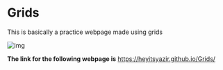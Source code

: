 # Grids
This is basically a practice webpage made using grids

![img](https://i.morioh.com/2020/05/01/768324f99431.jpg)


**The link for the following webpage is** https://heyitsyazir.github.io/Grids/
